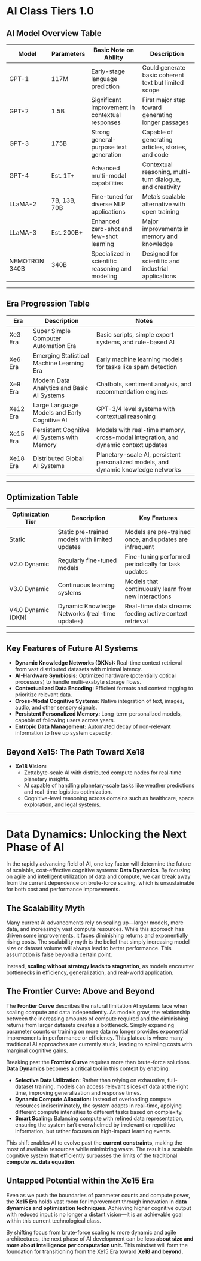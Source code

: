 # AI Class Tiers 1.0

## AI Model Overview Table
| Model           | Parameters     | Basic Note on Ability                                | Description                                           |
|----------------|----------------|-----------------------------------------------------|-------------------------------------------------------|
| GPT-1          | 117M           | Early-stage language prediction                     | Could generate basic coherent text but limited scope |
| GPT-2          | 1.5B           | Significant improvement in contextual responses     | First major step toward generating longer passages   |
| GPT-3          | 175B           | Strong general-purpose text generation              | Capable of generating articles, stories, and code    |
| GPT-4          | Est. 1T+       | Advanced multi-modal capabilities                   | Contextual reasoning, multi-turn dialogue, and creativity |
| LLaMA-2        | 7B, 13B, 70B   | Fine-tuned for diverse NLP applications             | Meta’s scalable alternative with open training       |
| LLaMA-3        | Est. 200B+     | Enhanced zero-shot and few-shot learning            | Major improvements in memory and knowledge          |
| NEMOTRON 340B  | 340B           | Specialized in scientific reasoning and modeling    | Designed for scientific and industrial applications  |

---

## Era Progression Table
| Era            | Description                                           | Notes                                                   |
|----------------|------------------------------------------------------|---------------------------------------------------------|
| Xe3 Era        | Super Simple Computer Automation Era                 | Basic scripts, simple expert systems, and rule-based AI |
| Xe6 Era        | Emerging Statistical Machine Learning Era            | Early machine learning models for tasks like spam detection |
| Xe9 Era        | Modern Data Analytics and Basic AI Systems           | Chatbots, sentiment analysis, and recommendation engines |
| Xe12 Era       | Large Language Models and Early Cognitive AI         | GPT-3/4 level systems with contextual reasoning         |
| Xe15 Era       | Persistent Cognitive AI Systems with Memory          | Models with real-time memory, cross-modal integration, and dynamic context updates |
| Xe18 Era       | Distributed Global AI Systems                        | Planetary-scale AI, persistent personalized models, and dynamic knowledge networks |

---

## Optimization Table
| Optimization Tier  | Description                                         | Key Features                                            |
|-------------------|----------------------------------------------------|---------------------------------------------------------|
| Static             | Static pre-trained models with limited updates    | Models are pre-trained once, and updates are infrequent |
| V2.0 Dynamic       | Regularly fine-tuned models                       | Fine-tuning performed periodically for task updates     |
| V3.0 Dynamic       | Continuous learning systems                       | Models that continuously learn from new interactions    |
| V4.0 Dynamic (DKN) | Dynamic Knowledge Networks (real-time updates)    | Real-time data streams feeding active context retrieval |

---

## Key Features of Future AI Systems
- **Dynamic Knowledge Networks (DKNs):** Real-time context retrieval from vast distributed datasets with minimal latency.
- **AI-Hardware Symbiosis:** Optimized hardware (potentially optical processors) to handle multi-exabyte storage flows.
- **Contextualized Data Encoding:** Efficient formats and context tagging to prioritize relevant data.
- **Cross-Modal Cognitive Systems:** Native integration of text, images, audio, and other sensory signals.
- **Persistent Personalized Memory:** Long-term personalized models, capable of following users across years.
- **Entropic Data Management:** Automated decay of non-relevant information to free up system capacity.

## Beyond Xe15: The Path Toward Xe18
- **Xe18 Vision:**
  - Zettabyte-scale AI with distributed compute nodes for real-time planetary insights.
  - AI capable of handling planetary-scale tasks like weather predictions and real-time logistics optimization.
  - Cognitive-level reasoning across domains such as healthcare, space exploration, and legal systems.

---

# Data Dynamics: Unlocking the Next Phase of AI

In the rapidly advancing field of AI, one key factor will determine the future of scalable, cost-effective cognitive systems: **Data Dynamics**. By focusing on agile and intelligent utilization of data and compute, we can break away from the current dependence on brute-force scaling, which is unsustainable for both cost and performance improvements.

## The Scalability Myth

Many current AI advancements rely on scaling up—larger models, more data, and increasingly vast compute resources. While this approach has driven some improvements, it faces diminishing returns and exponentially rising costs. The scalability myth is the belief that simply increasing model size or dataset volume will always lead to better performance. This assumption is false beyond a certain point.

Instead, **scaling without strategy leads to stagnation**, as models encounter bottlenecks in efficiency, generalization, and real-world application.

## The Frontier Curve: Above and Beyond

The **Frontier Curve** describes the natural limitation AI systems face when scaling compute and data independently. As models grow, the relationship between the increasing amounts of compute required and the diminishing returns from larger datasets creates a bottleneck. Simply expanding parameter counts or training on more data no longer provides exponential improvements in performance or efficiency. This plateau is where many traditional AI approaches are currently stuck, leading to spiraling costs with marginal cognitive gains.

Breaking past the **Frontier Curve** requires more than brute-force solutions. **Data Dynamics** becomes a critical tool in this context by enabling:

- **Selective Data Utilization:** Rather than relying on exhaustive, full-dataset training, models can access relevant slices of data at the right time, improving generalization and response times.
- **Dynamic Compute Allocation:** Instead of overloading compute resources indiscriminately, the system adapts in real-time, applying different compute intensities to different tasks based on complexity.
- **Smart Scaling:** Balancing compute with refined data representation, ensuring the system isn’t overwhelmed by irrelevant or repetitive information, but rather focuses on high-impact learning events.

This shift enables AI to evolve past the **current constraints**, making the most of available resources while minimizing waste. The result is a scalable cognitive system that efficiently surpasses the limits of the traditional **compute vs. data equation**.

## Untapped Potential within the Xe15 Era

Even as we push the boundaries of parameter counts and compute power, the **Xe15 Era** holds vast room for improvement through innovation in **data dynamics and optimization techniques**. Achieving higher cognitive output with reduced input is no longer a distant vision—it is an achievable goal within this current technological class.

By shifting focus from brute-force scaling to more dynamic and agile architectures, the next phase of AI development can be **less about size and more about intelligence per computation unit.** This mindset will form the foundation for transitioning from the Xe15 Era toward **Xe18 and beyond.**


